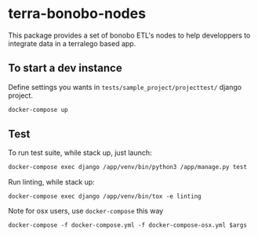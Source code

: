 # terra-bonobo-nodes

This package provides a set of bonobo ETL's nodes to help developpers to
integrate data in a terralego based app.

## To start a dev instance

Define settings you wants in `tests/sample_project/projecttest/` django project.

```sh
docker-compose up
```

## Test

To run test suite, while stack up, just launch:

```sh
docker-compose exec django /app/venv/bin/python3 /app/manage.py test
```

Run linting, while stack up:

```
docker-compose exec django /app/venv/bin/tox -e linting
```

Note for osx users, use ``docker-compose``  this way
```
docker-compose -f docker-compose.yml -f docker-compose-osx.yml $args
```
